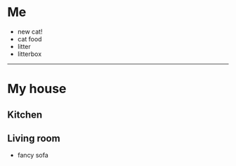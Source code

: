 # Me

* new cat!
* cat food
* litter
* litterbox


---

# My house

## Kitchen



## Living room

* fancy sofa

